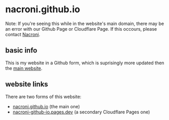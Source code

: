 # nacroni.github.io
Note: If you're seeing this while in the website's main domain, there may be an error with our Github Page or Cloudflare Page. If this occours, please contact [Nacroni](mailto:thespokenone209@hotmail.com).

## basic info
This is my website in a Github form, which is suprisingly more updated then the [main website](https://nacroni.epizy.com).

## website links
There are two forms of this website:
* [nacroni.github.io](https://nacroni.github.io) (the main one)
* [nacroni-github-io.pages.dev](https://nacroni-github-io.pages.dev) (a secondary Cloudflare Pages one)